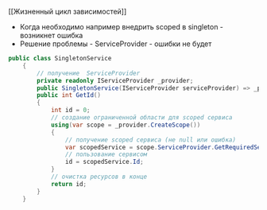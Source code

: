[[Жизненный цикл зависимостей]]

- Когда необходимо например внедрить scoped в singleton - возникнет ошибка
- Решение проблемы - ServiceProvider - ошибки не будет
```cs
public class SingletonService
	{
		// получение  ServiceProvider
		private readonly IServiceProvider _provider;
		public SingletonService(IServiceProvider serviceProvider) => _provider = serviceProvider;
		public int GetId()
		{
			int id = 0;
			// создание ограниченной области для scoped сервиса
			using(var scope = _provider.CreateScope())
			{
				// получение scoped сервиса (не null или ошибка)
				var scopedService = scope.ServiceProvider.GetRequiredService<ScopedService>();
				// пользование сервисом
				id = scopedService.Id;
			}
			// очистка ресурсов в конце
			return id;
		}
	}
```